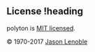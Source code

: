 ## License !heading

polyton is [MIT licensed](./LICENSE).

© 1970-2017 [Jason Lenoble](mailto:jason.lenoble@gmail.com)
